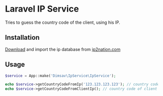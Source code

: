 Laravel IP Service
====================

Tries to guess the country code of the client, using his IP.

## Installation


[Download](http://ip2nation.com/ip2nation/Download) and import the ip database from [ip2nation.com](http://ip2nation.com/)

## Usage

```php
$service = App::make('Dimsav\IpService\IpService');

echo $service->getCountryCodeFromIp('123.123.123.123'); // country code for give ip address
echo $service->getCountryCodeFromClientIp(); // country code of client's ip address
```
